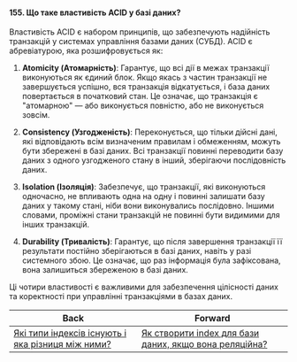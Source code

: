 #### 155. Що таке властивість ACID у базі даних?

Властивість ACID є набором принципів, що забезпечують надійність транзакцій у системах управління базами даних (СУБД). ACID є абревіатурою, яка розшифровується як:

1. **Atomicity (Атомарність)**: Гарантує, що всі дії в межах транзакції виконуються як єдиний блок. Якщо якась з частин транзакції не завершується успішно, вся транзакція відкатується, і база даних повертається в початковий стан. Це означає, що транзакція є "атомарною" — або виконується повністю, або не виконується зовсім.

2. **Consistency (Узгодженість)**: Переконується, що тільки дійсні дані, які відповідають всім визначеним правилам і обмеженням, можуть бути збережені в базі даних. Всі транзакції повинні переводити базу даних з одного узгодженого стану в інший, зберігаючи послідовність даних.

3. **Isolation (Ізоляція)**: Забезпечує, що транзакції, які виконуються одночасно, не впливають одна на одну і повинні залишати базу даних у такому стані, ніби вони виконувались послідовно. Іншими словами, проміжні стани транзакцій не повинні бути видимими для інших транзакцій.

4. **Durability (Тривалість)**: Гарантує, що після завершення транзакції її результати постійно зберігаються в базі даних, навіть у разі системного збою. Це означає, що раз інформація була зафіксована, вона залишиться збереженою в базі даних.

Ці чотири властивості є важливими для забезпечення цілісності даних та коректності при управлінні транзакціями в базах даних.

| Back | Forward |
|---|---|
| [Які типи індексів існують і яка різниця між ними?](/ua/middle/database/what-are-the-types-of-indexes-that-exist-and-how-do-they-differ.md)  | [Як створити index для бази даних, якщо вона реляційна?](/ua/middle/database/how-to-create-an-index-for-a-relational-database.md) |